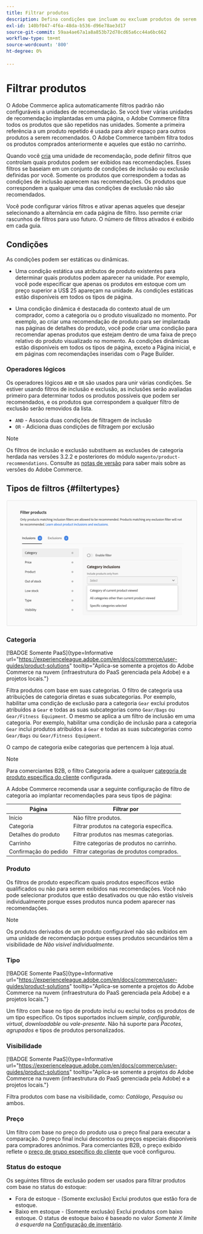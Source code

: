 ```yaml
---
title: Filtrar produtos
description: Defina condições que incluam ou excluam produtos de serem usados como recomendações.
exl-id: 140bf047-4f6a-48da-b536-d96e78ae3d17
source-git-commit: 59aa4ae67a1a8a853b72d78cd65a6cc44a6bc662
workflow-type: tm+mt
source-wordcount: '800'
ht-degree: 0%

---
```


# Filtrar produtos

O Adobe Commerce aplica automaticamente filtros padrão não configuráveis a unidades de recomendação. Se você tiver várias unidades de recomendação implantadas em uma página, o Adobe Commerce filtra todos os produtos que são repetidos nas unidades. Somente a primeira referência a um produto repetido é usada para abrir espaço para outros produtos a serem recomendados. O Adobe Commerce também filtra todos os produtos comprados anteriormente e aqueles que estão no carrinho.

Quando você [cria](create.md) uma unidade de recomendação, pode definir filtros que controlam quais produtos podem ser exibidos nas recomendações. Esses filtros se baseiam em um conjunto de condições de inclusão ou exclusão definidas por você. Somente os produtos que correspondem a todas as condições de inclusão aparecem nas recomendações. Os produtos que correspondem a qualquer uma das condições de exclusão não são recomendados.

Você pode configurar vários filtros e ativar apenas aqueles que desejar selecionando a alternância em cada página de filtro. Isso permite criar rascunhos de filtros para uso futuro. O número de filtros ativados é exibido em cada guia.

## Condições

As condições podem ser estáticas ou dinâmicas.

- Uma condição estática usa atributos de produto existentes para determinar quais produtos podem aparecer na unidade. Por exemplo, você pode especificar que apenas os produtos em estoque com um preço superior a US$ 25 apareçam na unidade. As condições estáticas estão disponíveis em todos os tipos de página.

- Uma condição dinâmica é destacada do contexto atual de um comprador, como a categoria ou o produto visualizado no momento. Por exemplo, ao criar uma recomendação de produto para ser implantada nas páginas de detalhes do produto, você pode criar uma condição para recomendar apenas produtos que estejam dentro de uma faixa de preço relativo do produto visualizado no momento. As condições dinâmicas estão disponíveis em todos os tipos de página, exceto a Página inicial, e em páginas com recomendações inseridas com o Page Builder.

### Operadores lógicos

Os operadores lógicos `AND` e `OR` são usados para unir várias condições. Se estiver usando filtros de inclusão e exclusão, as inclusões serão avaliadas primeiro para determinar todos os produtos possíveis que podem ser recomendados, e os produtos que correspondem a qualquer filtro de exclusão serão removidos da lista.

- `AND` - Associa duas condições de filtragem de inclusão
- `OR` - Adiciona duas condições de filtragem por exclusão

>[!NOTE]
>
> Os filtros de inclusão e exclusão substituem as exclusões de categoria herdada nas versões 3.2.2 e posteriores do módulo `magento/product-recommendations`. Consulte as [notas de versão](release-notes.md) para saber mais sobre as versões do Adobe Commerce.

## Tipos de filtros {#filtertypes}

![Filtros](assets/rec-conditions.png)

### Categoria

[!BADGE Somente PaaS]{type=Informative url="https://experienceleague.adobe.com/en/docs/commerce/user-guides/product-solutions" tooltip="Aplica-se somente a projetos do Adobe Commerce na nuvem (infraestrutura do PaaS gerenciada pela Adobe) e a projetos locais."}

Filtra produtos com base em suas categorias. O filtro de categoria usa atribuições de categoria diretas e suas subcategorias. Por exemplo, habilitar uma condição de exclusão para a categoria `Gear` exclui produtos atribuídos a `Gear` e todas as suas subcategorias como `Gear/Bags` ou `Gear/Fitness Equipment`. O mesmo se aplica a um filtro de inclusão em uma categoria. Por exemplo, habilitar uma condição de inclusão para a categoria `Gear` inclui produtos atribuídos a `Gear` e todas as suas subcategorias como `Gear/Bags` ou `Gear/Fitness Equipment`.

O campo de categoria exibe categorias que pertencem à loja atual.

>[!NOTE]
>
>Para comerciantes B2B, o filtro Categoria adere a qualquer [categoria de produto específica do cliente](https://experienceleague.adobe.com/docs/commerce-admin/catalog/categories/category-permissions.html) configurada.

A Adobe Commerce recomenda usar a seguinte configuração de filtro de categoria ao implantar recomendações para seus tipos de página:

| Página | Filtrar por |
|---|---|
| Início | Não filtre produtos. |
| Categoria | Filtrar produtos na categoria específica. |
| Detalhes do produto | Filtrar produtos nas mesmas categorias. |
| Carrinho | Filtre categorias de produtos no carrinho. |
| Confirmação do pedido | Filtrar categorias de produtos comprados. |

### Produto

Os filtros de produto especificam quais produtos específicos estão qualificados ou não para serem exibidos nas recomendações. Você não pode selecionar produtos que estão desativados ou que não estão visíveis individualmente porque esses produtos nunca podem aparecer nas recomendações.

>[!NOTE]
>
>Os produtos derivados de um produto configurável não são exibidos em uma unidade de recomendação porque esses produtos secundários têm a visibilidade de _Não visível individualmente_.

### Tipo

[!BADGE Somente PaaS]{type=Informative url="https://experienceleague.adobe.com/en/docs/commerce/user-guides/product-solutions" tooltip="Aplica-se somente a projetos do Adobe Commerce na nuvem (infraestrutura do PaaS gerenciada pela Adobe) e a projetos locais."}

Um filtro com base no tipo de produto inclui ou exclui todos os produtos de um tipo específico. Os tipos suportados incluem _simple_, _configurable_, _virtual_, _downloadable_ ou _vale-presente_. Não há suporte para _Pacotes_, _agrupados_ e tipos de produtos personalizados.

### Visibilidade

[!BADGE Somente PaaS]{type=Informative url="https://experienceleague.adobe.com/en/docs/commerce/user-guides/product-solutions" tooltip="Aplica-se somente a projetos do Adobe Commerce na nuvem (infraestrutura do PaaS gerenciada pela Adobe) e a projetos locais."}

Filtra produtos com base na visibilidade, como: _Catálogo_, _Pesquisa_ ou ambos.

### Preço

Um filtro com base no preço do produto usa o preço final para executar a comparação. O preço final inclui descontos ou preços especiais disponíveis para compradores anônimos. Para comerciantes B2B, o preço exibido reflete o [preço de grupo específico do cliente](https://experienceleague.adobe.com/docs/commerce-admin/catalog/products/pricing/pricing-advanced.html) que você configurou.

### Status do estoque

Os seguintes filtros de exclusão podem ser usados para filtrar produtos com base no status do estoque:

- Fora de estoque - (Somente exclusão) Exclui produtos que estão fora de estoque.
- Baixo em estoque - (Somente exclusão) Exclui produtos com baixo estoque. O status de estoque baixo é baseado no valor _Somente X limite à esquerda_ na [Configuração de inventário](https://experienceleague.adobe.com/docs/commerce-admin/config/catalog/inventory.html).
